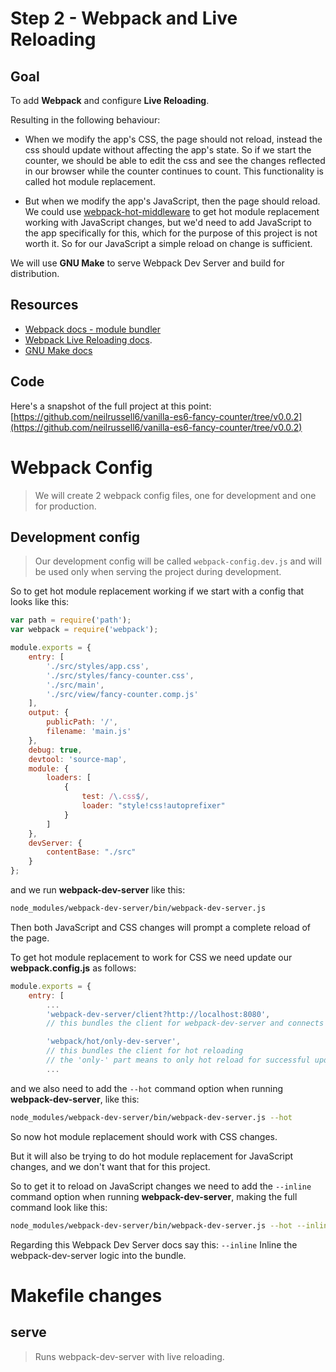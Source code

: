 Step 2 - Webpack and Live Reloading
===================================

Goal
----

To add **Webpack** and configure **Live Reloading**.

Resulting in the following behaviour:

 - When we modify the app's CSS, the page should not reload, instead the css should update without affecting the app's state.
   So if we start the counter, we should be able to edit the css and see the changes reflected in our browser while the counter continues to count.
   This functionality is called hot module replacement.

 - But when we modify the app's JavaScript, then the page should reload.
   We could use [webpack-hot-middleware](https://www.npmjs.com/package/webpack-hot-middleware) to get hot module replacement working with JavaScript changes,
   but we'd need to add JavaScript to the app specifically for this, which for the purpose of this project is not worth it.
   So for our JavaScript a simple reload on change is sufficient.

We will use **GNU Make** to serve Webpack Dev Server and build for distribution.

Resources
---------

 * [Webpack docs - module bundler](https://webpack.github.io/)
 * [Webpack Live Reloading docs](https://webpack.github.io/docs/hot-module-replacement-with-webpack.html).
 * [GNU Make docs](https://www.gnu.org/software/make/)

Code
----

Here's a snapshot of the full project at this point:
[https://github.com/neilrussell6/vanilla-es6-fancy-counter/tree/v0.0.2](https://github.com/neilrussell6/vanilla-es6-fancy-counter/tree/v0.0.2)

Webpack Config
==============

> We will create 2 webpack config files, one for development and one for production.

Development config
------------------

> Our development config will be called `webpack-config.dev.js` and will be used only when serving the project during development.

So to get hot module replacement working if we start with a config that looks like this:

```javascript
var path = require('path');
var webpack = require('webpack');

module.exports = {
    entry: [
        './src/styles/app.css',
        './src/styles/fancy-counter.css',
        './src/main',
        './src/view/fancy-counter.comp.js'
    ],
    output: {
        publicPath: '/',
        filename: 'main.js'
    },
    debug: true,
    devtool: 'source-map',
    module: {
        loaders: [
            {
                test: /\.css$/,
                loader: "style!css!autoprefixer"
            }
        ]
    },
    devServer: {
        contentBase: "./src"
    }
};
```

and we run **webpack-dev-server** like this:

```bash
node_modules/webpack-dev-server/bin/webpack-dev-server.js
```

Then both JavaScript and CSS changes will prompt a complete reload of the page.

To get hot module replacement to work for CSS we need update our **webpack.config.js** as follows:

```javascript
module.exports = {
    entry: [
        ...
        'webpack-dev-server/client?http://localhost:8080',
        // this bundles the client for webpack-dev-server and connects to the provided endpoint

        'webpack/hot/only-dev-server',
        // this bundles the client for hot reloading
        // the 'only-' part means to only hot reload for successful updates
        ...
```

and we also need to add the ```--hot``` command option when running **webpack-dev-server**, like this:

```bash
node_modules/webpack-dev-server/bin/webpack-dev-server.js --hot
```

So now hot module replacement should work with CSS changes.

But it will also be trying to do hot module replacement for JavaScript changes, and we don't want that for this project.

So to get it to reload on JavaScript changes we need to add the ```--inline``` command option when running **webpack-dev-server**, making the full command look like this:

```bash
node_modules/webpack-dev-server/bin/webpack-dev-server.js --hot --inline
```

Regarding this Webpack Dev Server docs say this:
```--inline``` Inline the webpack-dev-server logic into the bundle.

Makefile changes
================

serve
-----

> Runs webpack-dev-server with live reloading.
